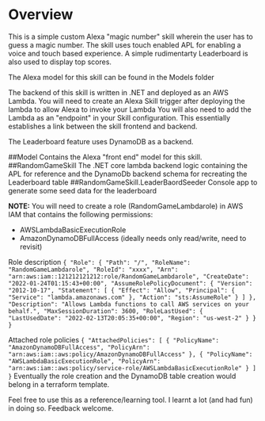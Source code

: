 # Overview

This is a simple custom Alexa "magic number" skill wherein the user has to guess a magic number.
The skill uses touch enabled APL for enabling a voice and touch based experience.
A simple rudimentarty Leaderboard is also used to display top scores.

The Alexa model for this skill can be found in the Models folder

The backend of this skill is written in .NET and deployed as an AWS Lambda.
You will need to create an  Alexa Skill trigger after deploying the lambda to allow Alexa
to invoke your Lambda
You will also need to add the Lambda as an "endpoint" in your Skill configuration. This essentially
establishes a link between the skill frontend and backend.

The Leaderboard feature uses DynamoDB as a backend.

##Model
Contains the Alexa "front end" model for this skill.
##RandomGameSkill
The .NET core lambda backend logic containing the APL for reference and 
the DynamoDb backend schema for recreating the Leaderboard table
##RandomGameSkill.LeaderBaordSeeder
Console app to generate some seed data for the leaderboard

**NOTE:** You will need to create a role (RandomGameLambdarole) in AWS IAM that contains the 
following permissions:
- AWSLambdaBasicExecutionRole
- AmazonDynamoDBFullAccess (ideally needs only read/write, need to revisit)

Role description
`
{
    "Role": {
        "Path": "/",
        "RoleName": "RandomGameLambdarole",
        "RoleId": "xxxx",
        "Arn": "arn:aws:iam::121212121212:role/RandomGameLambdarole",
        "CreateDate": "2022-01-24T01:15:43+00:00",
        "AssumeRolePolicyDocument": {
            "Version": "2012-10-17",
            "Statement": [
                {
                    "Effect": "Allow",
                    "Principal": {
                        "Service": "lambda.amazonaws.com"
                    },
                    "Action": "sts:AssumeRole"
                }
            ]
        },
        "Description": "Allows Lambda functions to call AWS services on your behalf.",
        "MaxSessionDuration": 3600,
        "RoleLastUsed": {
            "LastUsedDate": "2022-02-13T20:05:35+00:00",
            "Region": "us-west-2"
        }
    }
}
`

Attached role policies
`
{
    "AttachedPolicies": [
        {
            "PolicyName": "AmazonDynamoDBFullAccess",
            "PolicyArn": "arn:aws:iam::aws:policy/AmazonDynamoDBFullAccess"
        },
        {
            "PolicyName": "AWSLambdaBasicExecutionRole",
            "PolicyArn": "arn:aws:iam::aws:policy/service-role/AWSLambdaBasicExecutionRole"
        }
    ]
}
`
Eventually the role creation and the DynamoDB table creation would belong in a 
terraform template.


Feel free to use this as a reference/learning tool. 
I learnt a lot (and had fun) in doing so. Feedback welcome.